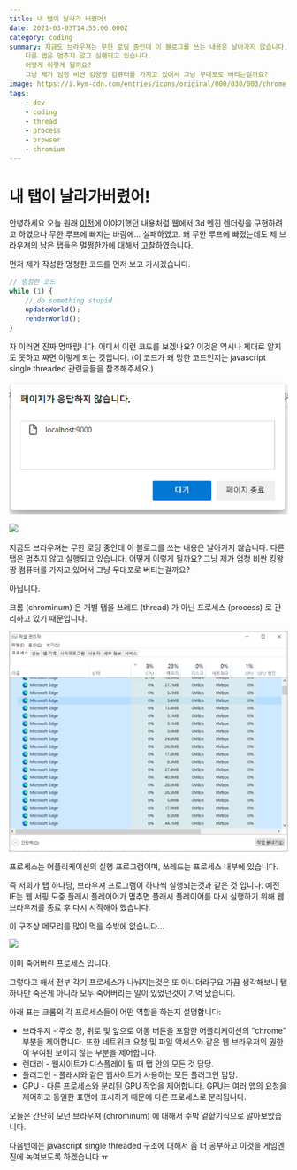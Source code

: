 ```yaml
---
title: 내 탭이 날라가 버렸어!
date: 2021-03-03T14:55:00.000Z
category: coding
summary: 지금도 브라우져는 무한 로딩 중인데 이 블로그를 쓰는 내용은 날아가지 않습니다.
    다른 탭은 멈추지 않고 실행되고 있습니다.
    어떻게 이렇게 될까요?
    그냥 제가 엄청 비싼 킹왕짱 컴퓨터를 가지고 있어서 그냥 무대포로 버티는걸까요?
image: https://i.kym-cdn.com/entries/icons/original/000/030/003/chrome.jpg
tags:
    - dev
    - coding
    - thread
    - process
    - browser
    - chromium
---
```


# 내 탭이 날라가버렸어!

안녕하세요 오늘 원래 [이전]([/article/raycasting-pseudo-3d/)에 이야기했던 내용처럼
웹에서 3d 엔진 렌더링을 구현하려고 하였으나
무한 루프에 빠지는 바람에... 실패하였고.
왜 무한 루프에 빠졌는데도 제 브라우져의 남은 탭들은 멀쩡한가에 대해서 고찰하였습니다.

먼저 제가 작성한 멍청한 코드를 먼저 보고 가시겠습니다.

```typescript
// 멍청한 코드
while (1) {
    // do something stupid
    updateWorld();
    renderWorld();
}
```

자 이러면 진짜 멍때립니다. 어디서 이런 코드를 보겠나요?
이것은 역시나 제대로 알지도 못하고 짜면 이렇게 되는 것입니다.
(이 코드가 왜 망한 코드인지는 javascript single threaded 관련글들을 참조해주세요.)

![](/images/posts/archive/page_not_response.png)

![](https://static.tvtropes.org/pmwiki/pub/images/deja_q_hd_046_resized_6484.jpg)

지금도 브라우져는 무한 로딩 중인데 이 블로그를 쓰는 내용은 날아가지 않습니다.
다른 탭은 멈추지 않고 실행되고 있습니다.
어떻게 이렇게 될까요?
그냥 제가 엄청 비싼 킹왕짱 컴퓨터를 가지고 있어서 그냥 무대포로 버티는걸까요?

아닙니다.

크롬 (chrominum) 은 개별 탭을 쓰레드 (thread) 가 아닌 프로세스 (process) 로 관리하고 있기 때문입니다.

![](/images/posts/archive/much_much_process.png)

프로세스는 어플리케이션의 실행 프로그램이며, 쓰레드는 프로세스 내부에 있습니다.

즉 저희가 탭 하나당, 브라우져 프로그램이 하나씩 실행되는것과 같은 것 입니다.
예전 IE는 웹 서핑 도중 플래시 플레이어가 멈추면 플래시 플레이어를 다시 실행하기 위해 웹 브라우저를 종료 후 다시 시작해야 했습니다.

이 구조상 메모리를 많이 먹을 수밖에 없습니다...

![](https://tl360.b-cdn.net/wp-content/uploads/2016/11/Simple-Hacks-And-Best-Tools-To-Limit-Memory-Usage-In-Google-Chrome.jpg)

이미 죽어버린 프로세스 입니다.

그렇다고 해서 전부 각기 프로세스가 나눠지는것은 또 아니더라구요
가끔 생각해보니 탭 하나만 죽은게 아니라 모두 죽어버리는 일이 있었던것이 기억 났습니다.

아래 표는 크롬의 각 프로세스들이 어떤 역할을 하는지 설명합니다:

- 브라우저 - 주소 창, 뒤로 및 앞으로 이동 버튼을 포함한 어플리케이션의 "chrome" 부분을 제어합니다. 또한 네트워크 요청 및 파일 액세스와 같은 웹 브라우저의 권한이 부여된 보이지 않는 부분을 제어합니다.
- 렌더러 - 웹사이트가 디스플레이 될 때 탭 안의 모든 것 담당.
- 플러그인 - 플래시와 같은 웹사이트가 사용하는 모든 플러그인 담당.
- GPU - 다른 프로세스와 분리된 GPU 작업을 제어합니다. GPU는 여러 앱의 요청을 제어하고 동일한 표면에 표시하기 때문에 다른 프로세스로 분리됩니다.

오늘은 간단히 모던 브라우져 (chrominum) 에 대해서 수박 겉핱기식으로 알아보았습니다.

다음번에는 javascript single threaded 구조에 대해서 좀 더 공부하고 이것을 게임엔진에 녹여보도록 하겠습니다 ㅠ
